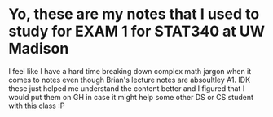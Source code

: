 # Yo, these are my notes that I used to study for EXAM 1 for STAT340 at UW Madison
I feel like I have a hard time breaking down complex math jargon when it comes to notes
even though Brian's lecture notes are absoultley A1. IDK these just helped me understand the content better
and I figured that I would put them on GH in case it might help some other DS or CS student with this class :P
